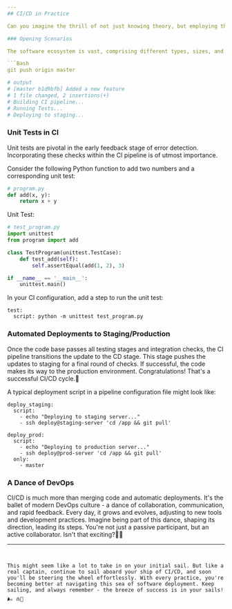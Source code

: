 ```yaml
---
## CI/CD in Practice

Can you imagine the thrill of not just knowing theory, but employing that knowledge to orchestrate real-world software processes? Well, sit tight, because this is your lucky section.🧚‍♂️ Let's witness the transformation powered by CI/CD. 

### Opening Scenarios

The software ecosystem is vast, comprising different types, sizes, and categories of projects. Each type requires a unique CI/CD workflow. Take, for example, a typical web application. When a developer pushes code to the repository, the CI pipeline is activated. It builds the application, runs unit and integration tests, and if successful, the application is deployed to the staging environment for further validation.

```Bash
git push origin master

# output
# [master b1d9bfb] Added a new feature
# 1 file changed, 2 insertions(+)
# Building CI pipeline...
# Running Tests...
# Deploying to staging...
```

### Unit Tests in CI

Unit tests are pivotal in the early feedback stage of error detection. Incorporating these checks within the CI pipeline is of utmost importance.
 
Consider the following Python function to add two numbers and a corresponding unit test:

```Python
# program.py
def add(x, y):
    return x + y
```

Unit Test:
```Python
# test_program.py
import unittest
from program import add

class TestProgram(unittest.TestCase):
    def test_add(self):
        self.assertEqual(add(1, 2), 3)

if __name__ == '__main__':
    unittest.main()
```

In your CI configuration, add a step to run the unit test:

```Yml
test:
  script: python -m unittest test_program.py
```

### Automated Deployments to Staging/Production

Once the code base passes all testing stages and integration checks, the CI pipeline transitions the update to the CD stage. This stage pushes the updates to staging for a final round of checks. If successful, the code makes its way to the production environment. Congratulations! That's a successful CI/CD cycle.🎉

A typical deployment script in a pipeline configuration file might look like:

```Yml
deploy_staging:
  script:
    - echo "Deploying to staging server..."
    - ssh deploy@staging-server 'cd /app && git pull'

deploy_prod:
  script:
    - echo "Deploying to production server..."
    - ssh deploy@prod-server 'cd /app && git pull'
  only:
    - master
```

### A Dance of DevOps

CI/CD is much more than merging code and automatic deployments. It's the ballet of modern DevOps culture - a dance of collaboration, communication, and rapid feedback. Every day, it grows and evolves, adjusting to new tools and development practices. Imagine being part of this dance, shaping its direction, leading its steps. You're not just a passive participant, but an active collaborator. Isn't that exciting?🕺💃

---
```


This might seem like a lot to take in on your initial sail. But like a real captain, continue to sail aboard your ship of CI/CD, and soon you'll be steering the wheel effortlessly. With every practice, you're becoming better at navigating this sea of software deployment. Keep sailing, and always remember - the breeze of success is in your sails!🌬️ ⛵️🌊
